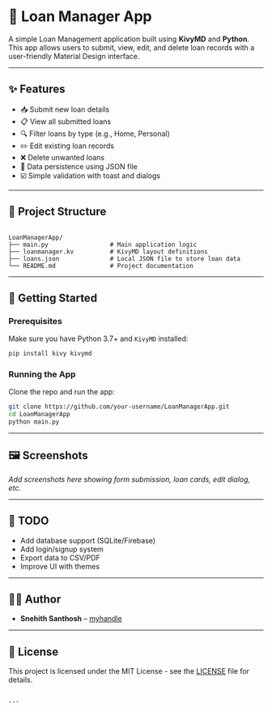 
# 🧾 Loan Manager App

A simple Loan Management application built using **KivyMD** and **Python**. This app allows users to submit, view, edit, and delete loan records with a user-friendly Material Design interface.

---

## ✨ Features

- 📥 Submit new loan details
- 📋 View all submitted loans
- 🔍 Filter loans by type (e.g., Home, Personal)
- ✏️ Edit existing loan records
- ❌ Delete unwanted loans
- 💾 Data persistence using JSON file
- ☑️ Simple validation with toast and dialogs

---

## 📂 Project Structure

```

LoanManagerApp/
├── main.py                 # Main application logic
├── loanmanager.kv          # KivyMD layout definitions
├── loans.json              # Local JSON file to store loan data
└── README.md               # Project documentation

````

---

## 🚀 Getting Started

### Prerequisites

Make sure you have Python 3.7+ and `KivyMD` installed:

```bash
pip install kivy kivymd
````

### Running the App

Clone the repo and run the app:

```bash
git clone https://github.com/your-username/LoanManagerApp.git
cd LoanManagerApp
python main.py
```

---

## 🖼️ Screenshots

*Add screenshots here showing form submission, loan cards, edit dialog, etc.*

---

## 📌 TODO

* Add database support (SQLite/Firebase)
* Add login/signup system
* Export data to CSV/PDF
* Improve UI with themes

---

## 🧑‍💻 Author

* **Snehith Santhosh** – [myhandle]([https://github.com/yourgithubhandle](https://www.linkedin.com/in/snehith-santhosh-parre/))

---

## 📃 License

This project is licensed under the MIT License - see the [LICENSE](LICENSE) file for details.

```

---


